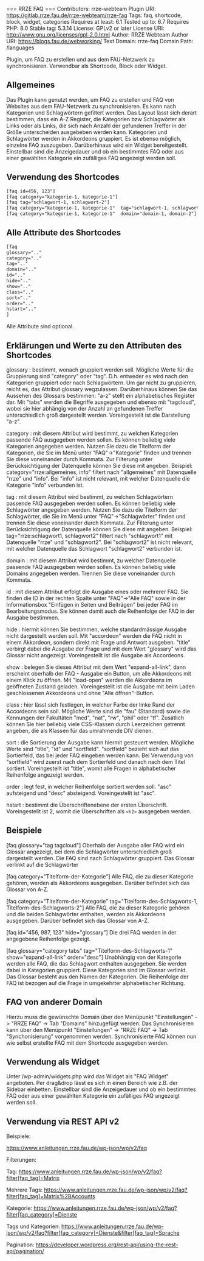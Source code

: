 === RRZE FAQ ===
Contributors: rrze-webteam
Plugin URI: https://gitlab.rrze.fau.de/rrze-webteam/rrze-faq
Tags: faq, shortcode, block, widget, categories
Requires at least: 6.1
Tested up to: 6.7
Requires PHP: 8.0
Stable tag: 5.3.14
License: GPLv2 or later
License URI: http://www.gnu.org/licenses/gpl-2.0.html
Author: RRZE Webteam
Author URI: https://blogs.fau.de/webworking/
Text Domain: rrze-faq
Domain Path: /languages

Plugin, um FAQ zu erstellen und aus dem FAU-Netzwerk zu synchronisieren. Verwendbar als Shortcode, Block oder Widget.

## Allgemeines

Das Plugin kann genutzt werden, um FAQ zu erstellen und FAQ von Websites aus dem FAU-Netzwerk zu synchronisieren. Es kann nach Kategorien und Schlagwörtern gefiltert werden. Das Layout lässt sich derart bestimmen, dass ein A-Z Register, die Kategorien bzw Schlagwörter als Links oder als Links, die sich nach Anzahl der gefundenen Treffer in der Größe unterscheiden ausgebeben werden kann. Kategorien und Schlagwörter werden in Akkordeons gruppiert. Es ist ebenso möglich, einzelne FAQ auszugeben.
Darüberhinaus wird ein Widget bereitgestellt. Einstellbar sind die Anzeigedauer und ob ein bestimmtes FAQ oder aus einer gewählten Kategorie ein zufälliges FAQ angezeigt werden soll.


## Verwendung des Shortcodes

```html
[faq id=456, 123"]
[faq category="kategorie-1, kategorie-1"]
[faq tag="schlagwort-1, schlagwort-2"]
[faq category="kategorie-1, kategorie-1"  tag="schlagwort-1, schlagwort-2"]
[faq category="kategorie-1, kategorie-1"  domain="domain-1, domain-2"]
```


## Alle Attribute des Shortcodes

```html
[faq 
glossary=".."
category=".."
tag=".."
domain=".."
id=".."
hide=".."
show=".."
class=".."
sort=".."
order=".."
hstart=".."
]
```

Alle Attribute sind optional.


## Erklärungen und Werte zu den Attributen des Shortcodes

glossary : bestimmt, wonach gruppiert werden soll. Mögliche Werte für die Gruppierung sind "category" oder "tag". D.h. entweder es wird nach den Kategorien gruppiert oder nach Schlagwörtern. Um gar nicht zu gruppieren, reicht es, das Attribut glossary wegzulassen. Darüberhinaus können Sie das Aussehen des Glossars bestimmen: "a-z" stellt ein alphabetisches Register dar. Mit "tabs" werden die Begriffe ausgegeben und ebenso mit "tagcloud", wobei sie hier abhängig von der Anzahl an gefundenen Treffer unterschiedlich groß dargestellt werden. Voreingestellt ist die Darstellung "a-z".

category : mit diesem Attribut wird bestimmt, zu welchen Kategorien passende FAQ ausgegeben werden sollen. Es können beliebig viele Kategorien angegeben werden. Nutzen Sie dazu die Titelform der Kategorien, die Sie im Menü unter "FAQ"->"Kategorie" finden und trennen Sie diese voneinander durch Kommata.
Zur Filterung unter Berücksichtigung der Datenquelle können Sie diese mit angeben. Beispiel: category="rrze:allgemeines, info" filtert nach "allgemeines" mit Datenquelle "rrze" und "info". Bei "info" ist nicht relevant, mit welcher Datenquelle die Kategorie "info" verbunden ist.

tag : mit diesem Attribut wird bestimmt, zu welchen Schlagwörtern passende FAQ ausgegeben werden sollen. Es können beliebig viele Schlagwörter angegeben werden. Nutzen Sie dazu die Titelform der Schlagwörter, die Sie im Menü unter "FAQ"->"Schlagwörter" finden und trennen Sie diese voneinander durch Kommata.
Zur Filterung unter Berücksichtigung der Datenquelle können Sie diese mit angeben. Beispiel: tag="rrze:schlagwort1, schlagwort2" filtert nach "schlagwort1" mit Datenquelle "rrze" und "schlagwort2". Bei "schlagwort2" ist nicht relevant, mit welcher Datenquelle das Schlagwort "schlagwort2" verbunden ist.

domain : mit diesem Attribut wird bestimmt, zu welcher Datenquelle passende FAQ ausgegeben werden sollen. Es können beliebig viele Domains angegeben werden. Trennen Sie diese voneinander durch Kommata. 

id : mit diesem Attribut erfolgt die Ausgabe eines oder mehrerer FAQ. Sie finden die ID in der rechten Spalte unter "FAQ"->"Alle FAQ" sowie in der Informationsbox "Einfügen in Seiten und Beiträgen" bei jeder FAQ im Bearbeitungsmodus. Sie können damit auch die Reihenfolge der FAQ in der Ausgabe bestimmen. 

hide : hiermit können Sie bestimmen, welche standardmässige Ausgabe nicht dargestellt werden soll. Mit "accordeon" werden die FAQ nicht in einem Akkordeon, sondern direkt mit Frage und Antwort ausgeben. "title" verbirgt dabei die Ausgabe der Frage und mit dem Wert "glossary" wird das Glossar nicht angezeigt. Voreingestellt ist die Ausgabe als Accordeons.

show : belegen Sie dieses Attribut mit dem Wert "expand-all-link", dann erscheint oberhalb der FAQ - Ausgabe ein Button, um alle Akkordeons mit einem Klick zu öffnen. Mit "load-open" werden die Akkordeons im geöffneten Zustand geladen. Voreingestellt ist die Ausgabe mit beim Laden geschlossenen Akkordeons und ohne "Alle öffnen"-Button.

class : hier lässt sich festlegen, in welcher Farbe der linke Rand der Accordeons sein soll. Mögliche Werte sind die "fau" (Standard) sowie die Kennungen der Fakultäten "med", "nat", "rw", "phil" oder "tf". Zusätlich können Sie hier beliebig viele CSS-Klassen durch Leerzeichen getrennt angeben, die als Klassen für das umrahmende DIV dienen.

sort : die Sortierung der Ausgabe kann hiermit gesteuert werden. Mögliche Werte sind "title", "id" und "sortfield". 
"sortfield" bezieht sich auf das Sortierfeld, das bei jeder FAQ eingeben werden kann. Bei Verwendung von "sortfield" wird zuerst nach dem Sortierfeld und danach nach dem Titel sortiert. Voreingestellt ist "title", womit alle Fragen in alphabetischer Reihenfolge angezeigt werden.

order : legt fest, in welcher Reihenfolge sortiert werden soll. "asc" aufsteigend und "desc" absteigend. Voreingestellt ist "asc".

hstart : bestimmt die Überschriftenebene der ersten Überschrift. Voreingestellt ist 2, womit die Überschriften als `<h2>` ausgegeben werden.


## Beispiele


[faq glossary="tag tagcloud"] 
Oberhalb der Ausgabe aller FAQ wird ein Glossar angezeigt, bei dem die Schlagwörter unterschiedlich groß dargestellt werden. Die FAQ sind nach Schlagwörter gruppiert. Das Glossar verlinkt auf die Schlagwörter

[faq category="Titelform-der-Kategorie"] 
Alle FAQ, die zu dieser Kategorie gehören, werden als Akkordeons ausgegeben. Darüber befindet sich das Glossar von A-Z.

[faq category="Titelform-der-Kategorie" tag="Titelform-des-Schlagworts-1, Titelform-des-Schlagworts-2"] 
Alle FAQ, die zu dieser Kategorie gehören und die beiden Schlagwörter enthalten, werden als Akkordeons ausgegeben. Darüber befindet sich das Glossar von A-Z.

[faq id="456, 987, 123" hide="glossary"] 
Die drei FAQ werden in der angegebene Reihenfolge gezeigt.

[faq glossary="category tabs" tag="Titelform-des-Schlagworts-1" show="expand-all-link" order="desc"] 
Unabhängig von der Kategorie werden alle FAQ, die das Schlagwort enthalten ausgegeben. Sie werden dabei in Kategorien gruppiert. Diese Kategorien sind im Glossar verlinkt. Das Glossar besteht aus den Namen der Kategorien. Die Reihenfolge der FAQ ist bezogen auf die Frage in umgekehrter alphabetischer Richtung.


## FAQ von anderer Domain

Hierzu muss die gewünschte Domain über den Menüpunkt "Einstellungen" -> "RRZE FAQ" -> Tab "Domains" hinzugefügt werden.
Das Synchronisieren kann über den Menüpunkt "Einstellungen" -> "RRZE FAQ" -> Tab "Synchonisierung" vorgenommen werden.
Synchronisierte FAQ können nun wie selbst erstellte FAQ mit dem Shortcode ausgegeben werden.


## Verwendung als Widget

Unter /wp-admin/widgets.php wird das Widget als "FAQ Widget" angeboten. Per drag&drop lässt es sich in einen Bereich wie z.B. der Sidebar einbetten. Einstellbar sind die Anzeigedauer und ob ein bestimmtes FAQ oder aus einer gewählten Kategorie ein zufälliges FAQ angezeigt werden soll.


## Verwendung via REST API v2

Beispiele:

https://www.anleitungen.rrze.fau.de/wp-json/wp/v2/faq

Filterungen:

Tag:
https://www.anleitungen.rrze.fau.de/wp-json/wp/v2/faq?filter[faq_tag]=Matrix

Mehrere Tags:
https://www.anleitungen.rrze.fau.de/wp-json/wp/v2/faq?filter[faq_tag]=Matrix%2BAccounts

Kategorie:
https://www.anleitungen.rrze.fau.de/wp-json/wp/v2/faq?filter[faq_category]=Dienste

Tags und Kategorien:
https://www.anleitungen.rrze.fau.de/wp-json/wp/v2/faq?filter[faq_category]=Dienste&filter[faq_tag]=Sprache

Pagination:
https://developer.wordpress.org/rest-api/using-the-rest-api/pagination/




